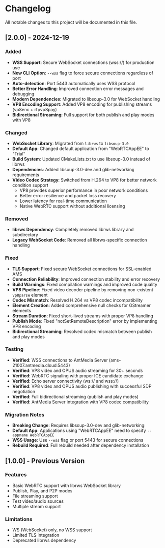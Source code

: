 # Changelog

All notable changes to this project will be documented in this file.

## [2.0.0] - 2024-12-19

### Added
- **WSS Support**: Secure WebSocket connections (wss://) for production use
- **New CLI Option**: `--wss` flag to force secure connections regardless of port
- **Auto-detection**: Port 5443 automatically uses WSS protocol
- **Better Error Handling**: Improved connection error messages and debugging
- **Modern Dependencies**: Migrated to libsoup-3.0 for WebSocket handling
- **VP8 Encoding Support**: Added VP8 encoding for publishing streams (vp8enc + rtpvp8pay)
- **Bidirectional Streaming**: Full support for both publish and play modes with VP8

### Changed
- **WebSocket Library**: Migrated from `librws` to `libsoup-3.0`
- **Default App**: Changed default application from "WebRTCAppEE" to "Trial"
- **Build System**: Updated CMakeLists.txt to use libsoup-3.0 instead of librws
- **Dependencies**: Added libsoup-3.0-dev and glib-networking requirements
- **Video Codec Strategy**: Switched from H.264 to VP8 for better network condition support
  - VP8 provides superior performance in poor network conditions
  - Better error resilience and packet loss recovery
  - Lower latency for real-time communication
  - Native WebRTC support without additional licensing

### Removed
- **librws Dependency**: Completely removed librws library and subdirectory
- **Legacy WebSocket Code**: Removed all librws-specific connection handling

### Fixed
- **TLS Support**: Fixed secure WebSocket connections for SSL-enabled AMS
- **Connection Reliability**: Improved connection stability and error recovery
- **Build Warnings**: Fixed compilation warnings and improved code quality
- **VP8 Pipeline**: Fixed video decoder pipeline by removing non-existent `vp8parse` element
- **Codec Mismatch**: Resolved H.264 vs VP8 codec incompatibility
- **Element Creation**: Added comprehensive null checks for GStreamer elements
- **Stream Duration**: Fixed short-lived streams with proper VP8 handling
- **Publish Mode**: Fixed "notSetRemoteDescription" error by implementing VP8 encoding
- **Bidirectional Streaming**: Resolved codec mismatch between publish and play modes

### Testing
- **Verified**: WSS connections to AntMedia Server (ams-21007.antmedia.cloud:5443)
- **Verified**: VP8 video and OPUS audio streaming for 30+ seconds
- **Verified**: WebRTC signaling with proper ICE candidate exchange
- **Verified**: Echo server connectivity (ws:// and wss://)
- **Verified**: VP8 video and OPUS audio publishing with successful SDP negotiation
- **Verified**: Full bidirectional streaming (publish and play modes)
- **Verified**: AntMedia Server integration with VP8 codec compatibility

### Migration Notes
- **Breaking Change**: Requires libsoup-3.0-dev and glib-networking
- **Default App**: Applications using "WebRTCAppEE" need to specify `--appname WebRTCAppEE`
- **WSS Usage**: Use `--wss` flag or port 5443 for secure connections
- **Rebuild Required**: Full rebuild needed after dependency installation

## [1.0.0] - Previous Version

### Features
- Basic WebRTC support with librws WebSocket library
- Publish, Play, and P2P modes
- File streaming support
- Test video/audio sources
- Multiple stream support

### Limitations
- WS (WebSocket) only, no WSS support
- Limited TLS integration
- Deprecated librws dependency 
